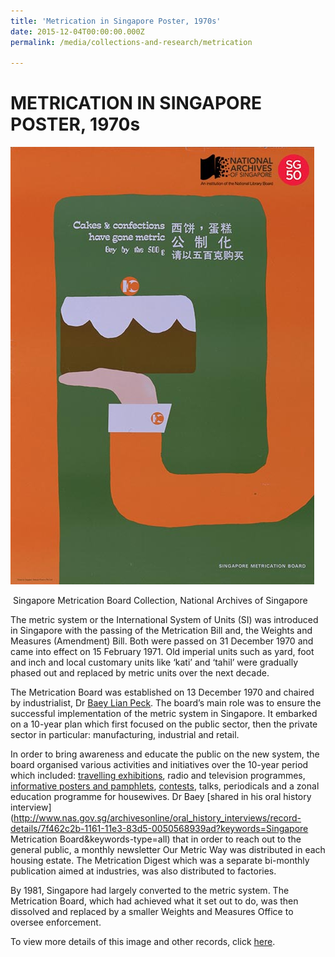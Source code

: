 ```yaml
---
title: 'Metrication in Singapore Poster, 1970s'
date: 2015-12-04T00:00:00.000Z
permalink: /media/collections-and-research/metrication

---
```



<iframe id="pxcelframe" src="//t.sharethis.com/a/t_.htm?ver=0.345.16984&amp;cid=c010#rnd=1577950087655&amp;cid=c010&amp;dmn=www.nas.gov.sg&amp;tt=t.dhj&amp;dhjLcy=58&amp;lbl=pxcel&amp;flbl=pxcel&amp;ll=d&amp;ver=0.345.16984&amp;ell=d&amp;cck=__stid&amp;pn=%2Fblogs%2Farchivistpick%2Fmetrication-in-singapore%2F&amp;qs=na&amp;rdn=www.nas.gov.sg&amp;rpn=%2Fblogs%2Farchivistpick%2F&amp;rqs=na&amp;cc=SG&amp;cont=AS&amp;ipaddr=" style="display: none;"></iframe>

# METRICATION IN SINGAPORE POSTER, 1970s

![Singapore Metrication Board Collection, National Archives of Singapore](../../../images/blogs/2015-12-04-L.jpg)

​                               Singapore Metrication Board Collection, National Archives of Singapore

The metric system or the International System of Units (SI) was introduced in Singapore with the passing of the Metrication Bill and, the Weights and Measures (Amendment) Bill. Both were passed on 31 December 1970 and came into effect on 15 February 1971. Old imperial units such as yard, foot and inch and local customary units like ‘kati’ and ‘tahil’ were gradually phased out and replaced by metric units over the next decade.

The Metrication Board was established on 13 December 1970 and chaired by industrialist, Dr [Baey Lian Peck](http://www.nas.gov.sg/archivesonline/photographs/record-details/a29caed8-1162-11e3-83d5-0050568939ad). The board’s main role was to ensure the successful implementation of the metric system in Singapore. It embarked on a 10-year plan which first focused on the public sector, then the private sector in particular: manufacturing, industrial and retail.

In order to bring awareness and educate the public on the new system, the board organised various activities and initiatives over the 10-year period which included: [travelling exhibitions](http://www.nas.gov.sg/archivesonline/posters/record-details/318beab1-115c-11e3-83d5-0050568939ad), radio and television programmes, [informative posters and pamphlets](http://www.nas.gov.sg/archivesonline/posters/record-details/32bdbc57-115c-11e3-83d5-0050568939ad), [contests](http://www.nas.gov.sg/archivesonline/posters/record-details/30b7f570-115c-11e3-83d5-0050568939ad), talks, periodicals and a zonal education programme for housewives. Dr Baey [shared in his oral history interview](http://www.nas.gov.sg/archivesonline/oral_history_interviews/record-details/7f462c2b-1161-11e3-83d5-0050568939ad?keywords=Singapore Metrication Board&keywords-type=all) that in order to reach out to the general public, a monthly newsletter Our Metric Way was distributed in each housing estate. The Metrication Digest which was a separate bi-monthly publication aimed at industries, was also distributed to factories.

By 1981, Singapore had largely converted to the metric system. The Metrication Board, which had achieved what it set out to do, was then dissolved and replaced by a smaller Weights and Measures Office to oversee enforcement.

To view more details of this image and other records, click [here](http://www.nas.gov.sg/archivesonline/posters/record-details/b6ff74cd-2ea4-11e4-859c-0050568939ad).